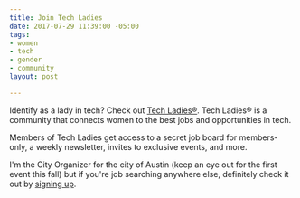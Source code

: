 ```yaml
---
title: Join Tech Ladies
date: 2017-07-29 11:39:00 -05:00
tags:
- women
- tech
- gender
- community
layout: post

---
```


Identify as a lady in tech? Check out [Tech Ladies®](https://www.hiretechladies.com/join/?kid=GDT52). Tech Ladies® is a community that connects women to the best jobs and opportunities in tech.

Members of Tech Ladies get access to a secret job board for members-only, a weekly newsletter, invites to exclusive events, and more.

I'm the City Organizer for the city of Austin (keep an eye out for the first event this fall) but if you're job searching anywhere else, definitely check it out by [signing up](https://www.hiretechladies.com/join/?kid=GDT52).
